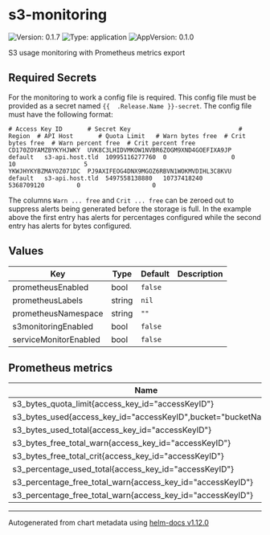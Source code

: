 # s3-monitoring

![Version: 0.1.7](https://img.shields.io/badge/Version-0.1.7-informational?style=flat-square) ![Type: application](https://img.shields.io/badge/Type-application-informational?style=flat-square) ![AppVersion: 0.1.0](https://img.shields.io/badge/AppVersion-0.1.0-informational?style=flat-square)

S3 usage monitoring with Prometheus metrics export

## Required Secrets

For the monitoring to work a config file is required. This config file must be provided as a secret named `{{  .Release.Name }}-secret`. The config file must have the following format:
```
# Access Key ID       # Secret Key                              # Region  # API Host       # Quota Limit   # Warn bytes free  # Crit bytes free  # Warn percent free  # Crit percent free
CD170ZOYAMZBYKYHJWKY  UVK8C3LHIDVMKOW1NVBR6ZOGM9XND4GOEFIXA9JP  default   s3-api.host.tld  10995116277760  0                  0                  10                   5
YKWJHYKYBZMAYOZ071DC  PJ9AXIFEOG4DNX9MGOZ6RBVN1WOKMVDIHL3C8KVU  default   s3-api.host.tld  5497558138880   10737418240        5368709120         0                    0
```
The columns `Warn ... free` and `Crit ... free` can be zeroed out to suppress alerts being generated before the storage is full.
In the example above the first entry has alerts for percentages configured while the second entry has alerts for bytes configured.

## Values

| Key | Type | Default | Description |
|-----|------|---------|-------------|
| prometheusEnabled | bool | `false` |  |
| prometheusLabels | string | `nil` |  |
| prometheusNamespace | string | `""` |  |
| s3monitoringEnabled | bool | `false` |  |
| serviceMonitorEnabled | bool | `false` |  |

## Prometheus metrics
| Name                                                           | Type  |
|----------------------------------------------------------------|-------|
| s3_bytes_quota_limit{access_key_id="accessKeyID"}              | int   |
| s3_bytes_used{access_key_id="accessKeyID",bucket="bucketName"} | int   |
| s3_bytes_used_total{access_key_id="accessKeyID"}               | int   |
| s3_bytes_free_total_warn{access_key_id="accessKeyID"}          | int   |
| s3_bytes_free_total_crit{access_key_id="accessKeyID"}          | int   |
| s3_percentage_used_total{access_key_id="accessKeyID"}          | float |
| s3_percentage_free_total_warn{access_key_id="accessKeyID"}     | float |
| s3_percentage_free_total_warn{access_key_id="accessKeyID"}     | float |

----------------------------------------------
Autogenerated from chart metadata using [helm-docs v1.12.0](https://github.com/norwoodj/helm-docs/releases/v1.12.0)
